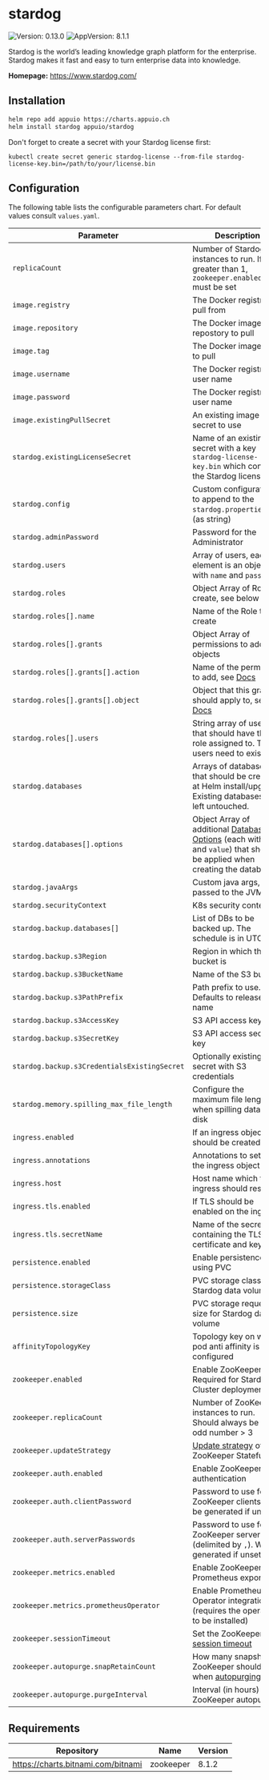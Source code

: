 # stardog

![Version: 0.13.0](https://img.shields.io/badge/Version-0.13.0-informational?style=flat-square) ![AppVersion: 8.1.1](https://img.shields.io/badge/AppVersion-8.1.1-informational?style=flat-square)

Stardog is the world’s leading knowledge graph platform for the enterprise. Stardog makes it fast and easy to turn enterprise data into knowledge.

**Homepage:** <https://www.stardog.com/>

## Installation

```bash
helm repo add appuio https://charts.appuio.ch
helm install stardog appuio/stardog
```
Don't forget to create a secret with your Stardog license first:

```console
kubectl create secret generic stardog-license --from-file stardog-license-key.bin=/path/to/your/license.bin
```

<!---
The README.md file is automatically generated with helm-docs!

Edit the README.gotmpl.md template instead.
-->

## Configuration

The following table lists the configurable parameters chart. For default values consult `values.yaml`.

| Parameter                                    | Description                                                                  |
| ---                                          | ---                                                                          |
| `replicaCount`                               | Number of Stardog instances to run. If greater than 1, `zookeeper.enabled=true` must be set |
| `image.registry`                             | The Docker registry to pull from                                             |
| `image.repository`                           | The Docker image repostory to pull                                           |
| `image.tag`                                  | The Docker image tag to pull                                                 |
| `image.username`                             | The Docker registry user name                                                |
| `image.password`                             | The Docker registry user name                                                |
| `image.existingPullSecret`                   | An existing image pull secret to use |
| `stardog.existingLicenseSecret`              | Name of an existing secret with a key `stardog-license-key.bin` which contains the Stardog license |
| `stardog.config`                             | Custom configuration to append to the `stardog.properties` file (as string) |
| `stardog.adminPassword`                      | Password for the Administrator |
| `stardog.users`                              | Array of users, each element is an object with `name` and `password` |
| `stardog.roles`                              | Object Array of Roles to create, see below |
| `stardog.roles[].name`                       | Name of the Role to create |
| `stardog.roles[].grants`                     | Object Array of permissions to add to objects |
| `stardog.roles[].grants[].action`            | Name of the permission to add, see [Docs](https://www.stardog.com/docs/6.0.0/#_permissions) |
| `stardog.roles[].grants[].object`            | Object that this grant should apply to, see [Docs](https://www.stardog.com/docs/6.0.0/#_permissions) |
| `stardog.roles[].users          `            | String array of users that should have the role assigned to. The users need to exist first |
| `stardog.databases          `                | Arrays of databases that should be created at Helm install/upgrade. Existing databases are left untouched. |
| `stardog.databases[].options`                | Object Array of additional [Database Options](https://www.stardog.com/docs/6.0.0/#_configuration_options) (each with `name` and `value`) that should be applied when creating the database. |
| `stardog.javaArgs`                           | Custom java args, passed to the JVM |
| `stardog.securityContext`                    | K8s security context |
| `stardog.backup.databases[]`                 | List of DBs to be backed up. The schedule is in UTC |
| `stardog.backup.s3Region`                    | Region in which the S3 bucket is |
| `stardog.backup.s3BucketName`                | Name of the S3 bucket |
| `stardog.backup.s3PathPrefix`                | Path prefix to use. Defaults to release full name |
| `stardog.backup.s3AccessKey`                 | S3 API access key id |
| `stardog.backup.s3SecretKey`                 | S3 API access secret key |
| `stardog.backup.s3CredentialsExistingSecret` | Optionally existing secret with S3 credentials |
| `stardog.memory.spilling_max_file_length`    | Configure the maximum file length when spilling data to disk |
| `ingress.enabled`                            | If an ingress object should be created |
| `ingress.annotations`                        | Annotations to set on the ingress object |
| `ingress.host`                               | Host name which the ingress should resolve |
| `ingress.tls.enabled`                        | If TLS should be enabled on the ingress |
| `ingress.tls.secretName`                     | Name of the secret containing the TLS certificate and key |
| `persistence.enabled`                        | Enable persistence using PVC |
| `persistence.storageClass`                   | PVC storage class for Stardog data volume |
| `persistence.size`                           | PVC storage request size for Stardog data volume |
| `affinityTopologyKey`                        | Topology key on which pod anti affinity is configured |
| `zookeeper.enabled`                          | Enable ZooKeeper. Required for Stardog Cluster deployments |
| `zookeeper.replicaCount`                     | Number of ZooKeeper instances to run. Should always be an odd number > 3 |
| `zookeeper.updateStrategy`                   | [Update strategy](https://kubernetes.io/docs/concepts/workloads/controllers/statefulset/#update-strategies) of the ZooKeeper StatefulSet |
| `zookeeper.auth.enabled`                     | Enable ZooKeeper authentication |
| `zookeeper.auth.clientPassword`              | Password to use for ZooKeeper clients. Will be generated if unset |
| `zookeeper.auth.serverPasswords`             | Password to use for ZooKeeper servers (delimited by `,`). Will be generated if unset |
| `zookeeper.metrics.enabled`                  | Enable ZooKeeper Prometheus exporter |
| `zookeeper.metrics.prometheusOperator`       | Enable Prometheus Operator integration (requires the operator to be installed) |
| `zookeeper.sessionTimeout`                   | Set the ZooKeeper [session timeout](https://docs.stardog.com/cluster/installation-and-setup/#connectionsession-timeouts) |
| `zookeeper.autopurge.snapRetainCount`        | How many snapshots ZooKeeper should keep when [autopurging](https://zookeeper.apache.org/doc/r3.4.5/zookeeperAdmin.html#sc_strengthsAndLimitations) |
| `zookeeper.autopurge.purgeInterval`        | Interval (in hours) for ZooKeeper autopurge |

## Requirements

| Repository | Name | Version |
|------------|------|---------|
| https://charts.bitnami.com/bitnami | zookeeper | 8.1.2 |

<!---
Common/Useful Link references from values.yaml
-->
[resource-units]: https://kubernetes.io/docs/concepts/configuration/manage-resources-containers/#resource-units-in-kubernetes
[prometheus-operator]: https://github.com/coreos/prometheus-operator
